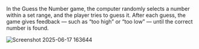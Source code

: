 In the Guess the Number game, the computer randomly selects a number within a set range, and the player tries to guess it. After each guess, the game gives feedback — such as “too high” or “too low” — until the correct number is found.

![Screenshot 2025-06-17 163644](https://github.com/user-attachments/assets/e83d2cba-d2ea-4ae3-b8c8-bfe077a1d474)
